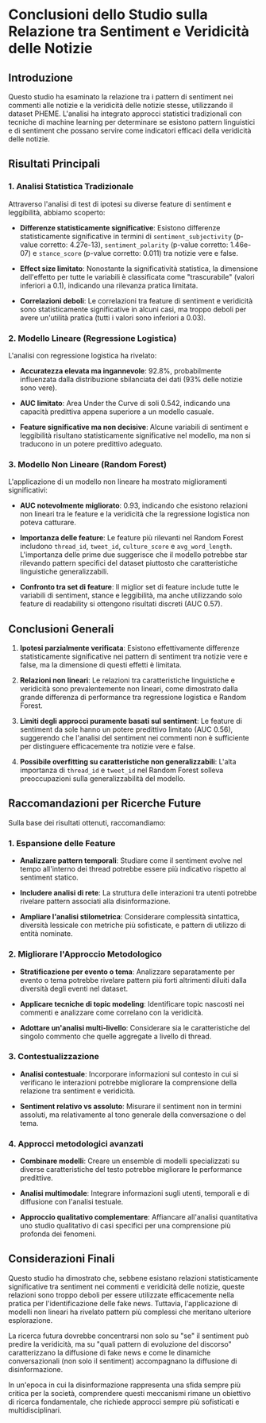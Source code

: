 # Conclusioni dello Studio sulla Relazione tra Sentiment e Veridicità delle Notizie

## Introduzione

Questo studio ha esaminato la relazione tra i pattern di sentiment nei commenti alle notizie e la veridicità delle notizie stesse, utilizzando il dataset PHEME. L'analisi ha integrato approcci statistici tradizionali con tecniche di machine learning per determinare se esistono pattern linguistici e di sentiment che possano servire come indicatori efficaci della veridicità delle notizie.

## Risultati Principali

### 1. Analisi Statistica Tradizionale

Attraverso l'analisi di test di ipotesi su diverse feature di sentiment e leggibilità, abbiamo scoperto:

- **Differenze statisticamente significative**: Esistono differenze statisticamente significative in termini di `sentiment_subjectivity` (p-value corretto: 4.27e-13), `sentiment_polarity` (p-value corretto: 1.46e-07) e `stance_score` (p-value corretto: 0.011) tra notizie vere e false.

- **Effect size limitato**: Nonostante la significatività statistica, la dimensione dell'effetto per tutte le variabili è classificata come "trascurabile" (valori inferiori a 0.1), indicando una rilevanza pratica limitata.

- **Correlazioni deboli**: Le correlazioni tra feature di sentiment e veridicità sono statisticamente significative in alcuni casi, ma troppo deboli per avere un'utilità pratica (tutti i valori sono inferiori a 0.03).

### 2. Modello Lineare (Regressione Logistica)

L'analisi con regressione logistica ha rivelato:

- **Accuratezza elevata ma ingannevole**: 92.8%, probabilmente influenzata dalla distribuzione sbilanciata dei dati (93% delle notizie sono vere).

- **AUC limitato**: Area Under the Curve di soli 0.542, indicando una capacità predittiva appena superiore a un modello casuale.

- **Feature significative ma non decisive**: Alcune variabili di sentiment e leggibilità risultano statisticamente significative nel modello, ma non si traducono in un potere predittivo adeguato.

### 3. Modello Non Lineare (Random Forest)

L'applicazione di un modello non lineare ha mostrato miglioramenti significativi:

- **AUC notevolmente migliorato**: 0.93, indicando che esistono relazioni non lineari tra le feature e la veridicità che la regressione logistica non poteva catturare.

- **Importanza delle feature**: Le feature più rilevanti nel Random Forest includono `thread_id`, `tweet_id`, `culture_score` e `avg_word_length`. L'importanza delle prime due suggerisce che il modello potrebbe star rilevando pattern specifici del dataset piuttosto che caratteristiche linguistiche generalizzabili.

- **Confronto tra set di feature**: Il miglior set di feature include tutte le variabili di sentiment, stance e leggibilità, ma anche utilizzando solo feature di readability si ottengono risultati discreti (AUC 0.57).

## Conclusioni Generali

1. **Ipotesi parzialmente verificata**: Esistono effettivamente differenze statisticamente significative nei pattern di sentiment tra notizie vere e false, ma la dimensione di questi effetti è limitata.

2. **Relazioni non lineari**: Le relazioni tra caratteristiche linguistiche e veridicità sono prevalentemente non lineari, come dimostrato dalla grande differenza di performance tra regressione logistica e Random Forest.

3. **Limiti degli approcci puramente basati sul sentiment**: Le feature di sentiment da sole hanno un potere predittivo limitato (AUC 0.56), suggerendo che l'analisi del sentiment nei commenti non è sufficiente per distinguere efficacemente tra notizie vere e false.

4. **Possibile overfitting su caratteristiche non generalizzabili**: L'alta importanza di `thread_id` e `tweet_id` nel Random Forest solleva preoccupazioni sulla generalizzabilità del modello.

## Raccomandazioni per Ricerche Future

Sulla base dei risultati ottenuti, raccomandiamo:

### 1. Espansione delle Feature

- **Analizzare pattern temporali**: Studiare come il sentiment evolve nel tempo all'interno dei thread potrebbe essere più indicativo rispetto al sentiment statico.

- **Includere analisi di rete**: La struttura delle interazioni tra utenti potrebbe rivelare pattern associati alla disinformazione.

- **Ampliare l'analisi stilometrica**: Considerare complessità sintattica, diversità lessicale con metriche più sofisticate, e pattern di utilizzo di entità nominate.

### 2. Migliorare l'Approccio Metodologico

- **Stratificazione per evento o tema**: Analizzare separatamente per evento o tema potrebbe rivelare pattern più forti altrimenti diluiti dalla diversità degli eventi nel dataset.

- **Applicare tecniche di topic modeling**: Identificare topic nascosti nei commenti e analizzare come correlano con la veridicità.

- **Adottare un'analisi multi-livello**: Considerare sia le caratteristiche del singolo commento che quelle aggregate a livello di thread.

### 3. Contestualizzazione

- **Analisi contestuale**: Incorporare informazioni sul contesto in cui si verificano le interazioni potrebbe migliorare la comprensione della relazione tra sentiment e veridicità.

- **Sentiment relativo vs assoluto**: Misurare il sentiment non in termini assoluti, ma relativamente al tono generale della conversazione o del tema.

### 4. Approcci metodologici avanzati

- **Combinare modelli**: Creare un ensemble di modelli specializzati su diverse caratteristiche del testo potrebbe migliorare le performance predittive.

- **Analisi multimodale**: Integrare informazioni sugli utenti, temporali e di diffusione con l'analisi testuale.

- **Approccio qualitativo complementare**: Affiancare all'analisi quantitativa uno studio qualitativo di casi specifici per una comprensione più profonda dei fenomeni.

## Considerazioni Finali

Questo studio ha dimostrato che, sebbene esistano relazioni statisticamente significative tra sentiment nei commenti e veridicità delle notizie, queste relazioni sono troppo deboli per essere utilizzate efficacemente nella pratica per l'identificazione delle fake news. Tuttavia, l'applicazione di modelli non lineari ha rivelato pattern più complessi che meritano ulteriore esplorazione.

La ricerca futura dovrebbe concentrarsi non solo su "se" il sentiment può predire la veridicità, ma su "quali pattern di evoluzione del discorso" caratterizzano la diffusione di fake news e come le dinamiche conversazionali (non solo il sentiment) accompagnano la diffusione di disinformazione.

In un'epoca in cui la disinformazione rappresenta una sfida sempre più critica per la società, comprendere questi meccanismi rimane un obiettivo di ricerca fondamentale, che richiede approcci sempre più sofisticati e multidisciplinari.

